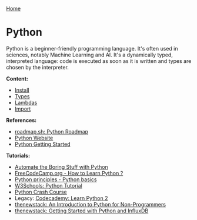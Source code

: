 [Home](../../README.md)

# Python

Python is a beginner-friendly programming language. It's often used in sciences, notably Machine Learning and AI. It's a dynamically typed, interpreted language: code is executed as soon as it is written and types are chosen by the interpreter.

**Content:**
- [Install](./install.md)
- [Types](./type.md)
- [Lambdas](./lambda.md)
- [Import](./import.md)

**References:**
- [roadmap.sh: Python Roadmap](https://roadmap.sh/python)
- [Python Website](https://www.python.org/)
- [Python Getting Started](https://www.python.org/about/gettingstarted/)

**Tutorials:**
- [Automate the Boring Stuff with Python](https://automatetheboringstuff.com/)
- [FreeCodeCamp.org - How to Learn Python ?](https://www.freecodecamp.org/news/how-to-learn-python/)
- [Python principles - Python basics](https://pythonprinciples.com/)
- [W3Schools: Python Tutorial ](https://www.w3schools.com/python/)
- [Python Crash Course](https://ehmatthes.github.io/pcc/)
- Legacy: [Codecademy: Learn Python 2](https://www.codecademy.com/learn/learn-python)
- [thenewstack: An Introduction to Python for Non-Programmers](https://thenewstack.io/an-introduction-to-python-for-non-programmers/)
- [thenewstack: Getting Started with Python and InfluxDB](https://thenewstack.io/getting-started-with-python-and-influxdb/)
